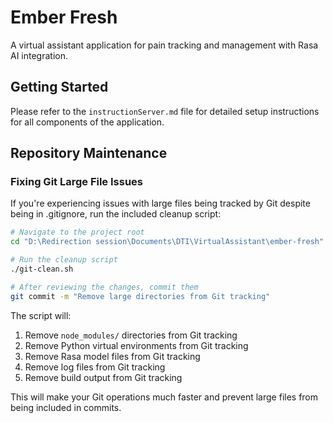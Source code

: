 # Ember Fresh

A virtual assistant application for pain tracking and management with Rasa AI integration.

## Getting Started

Please refer to the `instructionServer.md` file for detailed setup instructions for all components of the application.

## Repository Maintenance

### Fixing Git Large File Issues

If you're experiencing issues with large files being tracked by Git despite being in .gitignore, run the included cleanup script:

```bash
# Navigate to the project root
cd "D:\Redirection session\Documents\DTI\VirtualAssistant\ember-fresh"

# Run the cleanup script
./git-clean.sh

# After reviewing the changes, commit them
git commit -m "Remove large directories from Git tracking"
```

The script will:
1. Remove `node_modules/` directories from Git tracking
2. Remove Python virtual environments from Git tracking
3. Remove Rasa model files from Git tracking
4. Remove log files from Git tracking
5. Remove build output from Git tracking

This will make your Git operations much faster and prevent large files from being included in commits.
